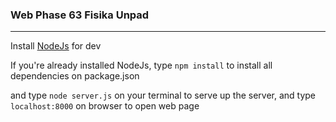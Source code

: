 ### Web Phase 63 Fisika Unpad

___

Install [NodeJs](https://nodejs.org/en/ "Download NodeJs") for dev

If you're already installed NodeJs, type `npm install` to install all dependencies on package.json

and type `node server.js` on your terminal to serve up the server, and type `localhost:8000` on browser to open web page
